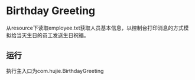 
# Birthday Greeting
从resource下读取employee.txt获取人员基本信息，以控制台打印消息的方式模拟给当天生日的员工发送生日祝福。
## 运行
执行主入口为com.hujie.BirthdayGreeting

